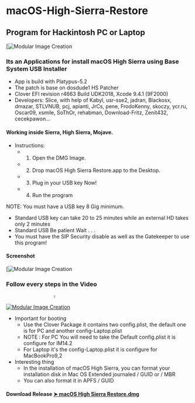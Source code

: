# macOS-High-Sierra-Restore
## Program for Hackintosh PC or Laptop

[![Modular Image Creation](https://i25.servimg.com/u/f25/18/50/18/69/applet13.png)

### Its an Applications for install macOS High Sierra using Base System USB Installer
- App is build with Platypus-5.2
- The patch is base on dosdude1 HS Patcher
- Clover EFI revision r4663 Build UDK2018, Xcode 9.4.1 (9F2000)
- Developers: Slice, with help of Kabyl, usr-sse2, jadran, Blackosx, dmazar, STLVNUB, pcj, apianti, JrCs, pene, FrodoKenny, skoczy, ycr.ru, Oscar09, xsmile, SoThOr, rehabman, Download-Fritz, Zenit432, cecekpawon…


#### Working inside Sierra, High Sierra, Mojave.
 - Instructions:
    - 1. Open the DMG Image.
    - 2. Drop macOS High Sierra Restore.app to the Desktop.
    - 3. Plug in your USB key Now!
    - 4. Run the program

NOTE: You must have a USB key 8 Gig minimum.
   - Standard USB key can take 20 to 25 minutes while an external HD takes only 2 minutes
   - Standard USB Be patient Wait . . .
   - You must have the SIP Security disable as well as the Gatekeeper to use this program!
   
#### Screenshot

   [![Modular Image Creation](https://i25.servimg.com/u/f25/18/50/18/69/75capt10.png)
   
   ### Follow every steps in the Video 
                      ⇩

[![Modular Image Creation](https://i25.servimg.com/u/f25/18/50/18/69/captur86.png)](https://youtu.be/0wL41SNTkMc)
   
- Important for booting
   - Use the Clover Package it contains two config.plist, the default one is for PC and another config-Laptop.plist
   - NOTE : For PC You will need to take the Default config.plist it is configure for IM14.2
   - For Laptop it's the config-Laptop.plist it is configure for MacBookPro9,2
- Interesting thing
   - In the installation of macOS High Sierra, you can format your installation disk
    in Mac OS Extended journaled / GUID or / MBR 
   - You can also format it in APFS / GUID
   
#### Download Release [➤ macOS High Sierra Restore.dmg ]()
